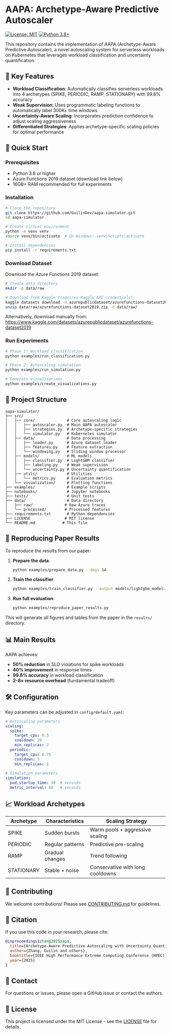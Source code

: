 # AAPA: Archetype-Aware Predictive Autoscaler

[![License: MIT](https://img.shields.io/badge/License-MIT-yellow.svg)](https://opensource.org/licenses/MIT)
[![Python 3.8+](https://img.shields.io/badge/python-3.8+-blue.svg)](https://www.python.org/downloads/)

This repository contains the implementation of AAPA (Archetype-Aware Predictive Autoscaler), a novel autoscaling system for serverless workloads on Kubernetes that leverages workload classification and uncertainty quantification.

## 🎯 Key Features

- **Workload Classification**: Automatically classifies serverless workloads into 4 archetypes (SPIKE, PERIODIC, RAMP, STATIONARY) with 99.8% accuracy
- **Weak Supervision**: Uses programmatic labeling functions to automatically label 300K+ time windows
- **Uncertainty-Aware Scaling**: Incorporates prediction confidence to adjust scaling aggressiveness
- **Differentiated Strategies**: Applies archetype-specific scaling policies for optimal performance

## 🚀 Quick Start

### Prerequisites

- Python 3.8 or higher
- Azure Functions 2019 dataset (download link below)
- 16GB+ RAM recommended for full experiments

### Installation

```bash
# Clone the repository
git clone https://github.com/GuilinDev/aapa-simulator.git
cd aapa-simulator

# Create virtual environment
python -m venv venv
source venv/bin/activate  # On Windows: venv\Scripts\activate

# Install dependencies
pip install -r requirements.txt
```

### Download Dataset

Download the Azure Functions 2019 dataset:
```bash
# Create data directory
mkdir -p data/raw

# Download from Kaggle (requires Kaggle API credentials)
kaggle datasets download -d azurepublicdataset/azurefunctions-dataset2019 -p data/raw/
unzip data/raw/azurefunctions-dataset2019.zip -d data/raw/
```

Alternatively, download manually from: https://www.kaggle.com/datasets/azurepublicdataset/azurefunctions-dataset2019

### Run Experiments

```bash
# Phase 1: Workload classification
python examples/run_classification.py

# Phase 2: Autoscaling simulation
python examples/run_simulation.py

# Generate visualizations
python examples/create_visualizations.py
```

## 📁 Project Structure

```
aapa-simulator/
├── src/
│   ├── core/              # Core autoscaling logic
│   │   ├── autoscaler.py  # Main AAPA autoscaler
│   │   ├── strategies.py  # Archetype-specific strategies
│   │   └── simulator.py   # Kubernetes simulator
│   ├── data/              # Data processing
│   │   ├── loader.py      # Azure dataset loader
│   │   ├── features.py    # Feature extraction
│   │   └── windowing.py   # Sliding window processor
│   ├── models/            # ML models
│   │   ├── classifier.py  # LightGBM classifier
│   │   ├── labeling.py    # Weak supervision
│   │   └── uncertainty.py # Uncertainty quantification
│   ├── utils/             # Utilities
│   │   └── metrics.py     # Evaluation metrics
│   └── visualization/     # Plotting functions
├── examples/              # Example scripts
├── notebooks/             # Jupyter notebooks
├── tests/                 # Unit tests
├── data/                  # Data directory
│   ├── raw/              # Raw Azure traces
│   └── processed/        # Processed features
├── requirements.txt       # Python dependencies
├── LICENSE               # MIT license
└── README.md            # This file
```

## 🔬 Reproducing Paper Results

To reproduce the results from our paper:

1. **Prepare the data**:
   ```bash
   python examples/prepare_data.py --days 14
   ```

2. **Train the classifier**:
   ```bash
   python examples/train_classifier.py --output models/lightgbm_model.pkl
   ```

3. **Run full evaluation**:
   ```bash
   python examples/reproduce_paper_results.py
   ```

This will generate all figures and tables from the paper in the `results/` directory.

## 📊 Main Results

AAPA achieves:
- **50% reduction** in SLO violations for spike workloads
- **40% improvement** in response times
- **99.8% accuracy** in workload classification
- **2-8× resource overhead** (fundamental tradeoff)

## 🛠️ Configuration

Key parameters can be adjusted in `config/default.yaml`:

```yaml
# Autoscaling parameters
scaling:
  spike:
    target_cpu: 0.3
    cooldown: 20
    min_replicas: 2
  periodic:
    target_cpu: 0.75
    cooldown: 3
    min_replicas: 1
    
# Simulation parameters
simulation:
  pod_startup_time: 30  # seconds
  metric_interval: 60   # seconds
```

## 📈 Workload Archetypes

| Archetype | Characteristics | Scaling Strategy |
|-----------|----------------|------------------|
| SPIKE | Sudden bursts | Warm pools + aggressive scaling |
| PERIODIC | Regular patterns | Predictive pre-scaling |
| RAMP | Gradual changes | Trend following |
| STATIONARY | Stable + noise | Conservative with long cooldowns |

## 🤝 Contributing

We welcome contributions! Please see [CONTRIBUTING.md](CONTRIBUTING.md) for guidelines.

## 📝 Citation

If you use this code in your research, please cite:

```bibtex
@inproceedings{zhang2025aapa,
  title={Archetype-Aware Predictive Autoscaling with Uncertainty Quantification for Serverless Workloads on Kubernetes},
  author={Zhang, Guilin and others},
  booktitle={IEEE High Performance Extreme Computing Conference (HPEC)},
  year={2025}
}
```

## 📧 Contact

For questions or issues, please open a GitHub issue or contact the authors.

## 📄 License

This project is licensed under the MIT License - see the [LICENSE](LICENSE) file for details.
